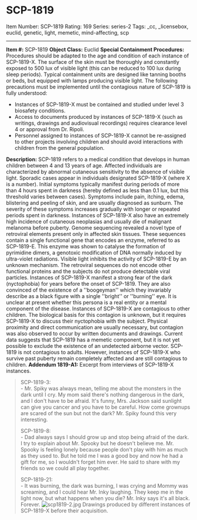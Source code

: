 # SCP-1819
Item Number: SCP-1819
Rating: 169
Series: series-2
Tags: _cc, _licensebox, euclid, genetic, light, memetic, mind-affecting, scp

---

**Item #:** SCP-1819
**Object Class:** Euclid
**Special Containment Procedures:** Procedures should be adapted to the age and condition of each instance of SCP-1819-X. The surface of the skin must be thoroughly and constantly exposed to 500 lux of visible light (this can be reduced to 100 lux during sleep periods). Typical containment units are designed like tanning booths or beds, but equipped with lamps producing visible light. The following precautions must be implemented until the contagious nature of SCP-1819 is fully understood:
  * Instances of SCP-1819-X must be contained and studied under level 3 biosafety conditions.
  * Access to documents produced by instances of SCP-1819-X (such as writings, drawings and audiovisual recordings) requires clearance level 4 or approval from Dr. Ripoli.
  * Personnel assigned to instances of SCP-1819-X cannot be re-assigned to other projects involving children and should avoid interactions with children from the general population.

**Description:** SCP-1819 refers to a medical condition that develops in human children between 4 and 13 years of age. Affected individuals are characterized by abnormal cutaneous sensitivity to the absence of visible light. Sporadic cases appear in individuals designated SCP-1819-X (where X is a number). Initial symptoms typically manifest during periods of more than 4 hours spent in darkness (hereby defined as less than 0.1 lux, but this threshold varies between cases). Symptoms include pain, itching, edema, blistering and peeling of skin, and are usually diagnosed as sunburn. The severity of these symptoms increases gradually with longer or repeated periods spent in darkness. Instances of SCP-1819-X also have an extremely high incidence of cutaneous neoplasias and usually die of malignant melanoma before puberty.
Genome sequencing revealed a novel type of retroviral elements present only in affected skin tissues. These sequences contain a single functional gene that encodes an enzyme, referred to as SCP-1819-E. This enzyme was shown to catalyse the formation of pyrimidine dimers, a genotoxic modification of DNA normally induced by ultra-violet radiations. Visible light inhibits the activity of SCP-1819-E by an unknown mechanism. The retroviral sequences do not encode other functional proteins and the subjects do not produce detectable viral particles.
Instances of SCP-1819-X manifest a strong fear of the dark (nyctophobia) for years before the onset of SCP-1819. They are also convinced of the existence of a ''boogeyman'' which they invariably describe as a black figure with a single ''bright'' or ''burning'' eye. It is unclear at present whether this persona is a real entity or a mental component of the disease.
Instances of SCP-1819-X are contagious to other children. The biological basis for this contagion is unknown, but it requires SCP-1819-X to discuss their nyctophobia with the subject. Physical proximity and direct communication are usually necessary, but contagion was also observed to occur by written documents and drawings. Current data suggests that SCP-1819 has a memetic component, but it is not yet possible to exclude the existence of an undetected airborne vector. SCP-1819 is not contagious to adults. However, instances of SCP-1819-X who survive past puberty remain completely affected and are still contagious to children.
**Addendum 1819-A1:** Excerpt from interviews of SCP-1819-X instances.
> SCP-1819-3:  
>  \- Mr. Spiky was always mean, telling me about the monsters in the dark until I cry. My mom said there's nothing dangerous in the dark, and I don't have to be afraid. It's funny, Mrs. Jackson said sunlight can give you cancer and you have to be careful. How come grownups are scared of the sun but not the dark? Mr. Spiky found this very interesting.  
>    
>  SCP-1819-8:  
>  \- Dad always says I should grow up and stop being afraid of the dark. I try to explain about Mr. Spooky but he doesn't believe me. Mr. Spooky is feeling lonely because people don't play with him as much as they used to. But he told me I was a good boy and now he had a gift for me, so I wouldn't forget him ever. He said to share with my friends so we could all play together.  
>    
>  SCP-1819-21:  
>  \- It was burning, the dark was burning, I was crying and Mommy was screaming, and I could hear Mr. Inky laughing. They keep me in the light now, but what happens when you die? Mr. Inky says it's all black. Forever.
![scp1819-2.jpg](https://scp-wiki.wdfiles.com/local--files/scp-1819/scp1819-2.jpg)
Drawings produced by different instances of SCP-1819-X before their acquisition.